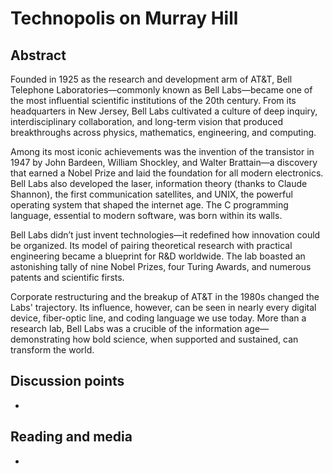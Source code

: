 # Technopolis on Murray Hill


## Abstract

Founded in 1925 as the research and development arm of AT&T, Bell Telephone Laboratories—commonly known as Bell Labs—became one of the most influential scientific institutions of the 20th century. From its headquarters in New Jersey, Bell Labs cultivated a culture of deep inquiry, interdisciplinary collaboration, and long-term vision that produced breakthroughs across physics, mathematics, engineering, and computing.

Among its most iconic achievements was the invention of the transistor in 1947 by John Bardeen, William Shockley, and Walter Brattain—a discovery that earned a Nobel Prize and laid the foundation for all modern electronics. Bell Labs also developed the laser, information theory (thanks to Claude Shannon), the first communication satellites, and UNIX, the powerful operating system that shaped the internet age. The C programming language, essential to modern software, was born within its walls.

Bell Labs didn’t just invent technologies—it redefined how innovation could be organized. Its model of pairing theoretical research with practical engineering became a blueprint for R&D worldwide. The lab boasted an astonishing tally of nine Nobel Prizes, four Turing Awards, and numerous patents and scientific firsts.

Corporate restructuring and the breakup of AT&T in the 1980s changed the Labs' trajectory. Its influence, however, can be seen in nearly every digital device, fiber-optic line, and coding language we use today. More than a research lab, Bell Labs was a crucible of the information age—demonstrating how bold science, when supported and sustained, can transform the world.

## Discussion points

*


## Reading and media

*
